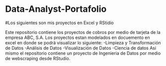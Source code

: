 # Data-Analyst-Portafolio
#Los siguientes son mis proyectos en Excel y RStidio

Este repositorio contiene los proyectos de cobros por medio de tarjeta de la empresa ABC, S.A. Los proyectos estan modelados en docuemento en excel en donde se podrá visualizar lo siguiente:
  -Limpieza y Transformación de Datos
  -Análisis de Datos
  -Visualización de Datos
  -Ciencia de datos 
Asi mismo el repositorio contiene un proyecto de Ingenieria de Datos por medio de webscraping desde RStudio.
